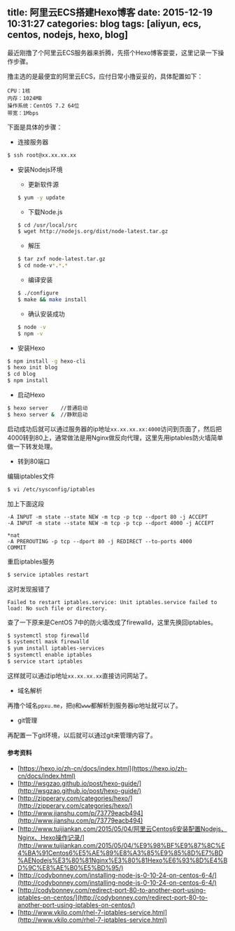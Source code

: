 title: 阿里云ECS搭建Hexo博客
date: 2015-12-19 10:31:27
categories: blog
tags: [aliyun, ecs, centos, nodejs, hexo, blog]
---
最近刚撸了个阿里云ECS服务器来折腾，先搭个Hexo博客耍耍，这里记录一下操作步骤。

<!--more-->

撸主选的是最便宜的阿里云ECS，应付日常小撸妥妥的，具体配置如下：

```
CPU：1核
内存：1024MB
操作系统：CentOS 7.2 64位
带宽：1Mbps
```

下面是具体的步骤：

* 连接服务器

``` bash
$ ssh root@xx.xx.xx.xx
```

* 安装Nodejs环境

  * 更新软件源

  ``` bash
  $ yum -y update
  ```

  * 下载Node.js

  ``` bash
  $ cd /usr/local/src
  $ wget http://nodejs.org/dist/node-latest.tar.gz
  ```

  * 解压

  ``` bash
  $ tar zxf node-latest.tar.gz
  $ cd node-v*.*.*
  ```

  * 编译安装

  ``` bash
  $ ./configure
  $ make && make install
  ```

  * 确认安装成功

  ``` bash
  $ node -v
  $ npm -v
  ```

* 安装Hexo

``` bash
$ npm install -g hexo-cli
$ hexo init blog
$ cd blog
$ npm install
```

* 启动Hexo

``` bash
$ hexo server    //普通启动
$ hexo server &  //静默启动
```

启动成功后就可以通过服务器的ip地址`xx.xx.xx.xx:4000`访问到页面了，然后把4000转到80上，通常做法是用Nginx做反向代理，这里先用iptables防火墙简单做一下转发处理。

* 转到80端口

编辑iptables文件

``` bash
$ vi /etc/sysconfig/iptables
```

加上下面这段

```
-A INPUT -m state --state NEW -m tcp -p tcp --dport 80 -j ACCEPT
-A INPUT -m state --state NEW -m tcp -p tcp --dport 4000 -j ACCEPT

*nat
-A PREROUTING -p tcp --dport 80 -j REDIRECT --to-ports 4000
COMMIT
```

重启iptables服务

``` bash
$ service iptables restart
```

这时发现报错了

```
Failed to restart iptables.service: Unit iptables.service failed to load: No such file or directory.
```

查了一下原来是CentOS 7中的防火墙改成了firewalld，这里先换回iptables。

``` bash
$ systemctl stop firewalld
$ systemctl mask firewalld
$ yum install iptables-services
$ systemctl enable iptables
$ service start iptables
```

这样就可以通过ip地址`xx.xx.xx.xx`直接访问网站了。

* 域名解析

再撸个域名`ppxu.me`，把`@`和`www`都解析到服务器ip地址就可以了。

* git管理

再配置一下git环境，以后就可以通过git来管理内容了。

#### 参考资料

* [https://hexo.io/zh-cn/docs/index.html](https://hexo.io/zh-cn/docs/index.html)
* [http://wsgzao.github.io/post/hexo-guide/](http://wsgzao.github.io/post/hexo-guide/)
* [http://zipperary.com/categories/hexo/](http://zipperary.com/categories/hexo/)
* [http://www.jianshu.com/p/73779eacb494](http://www.jianshu.com/p/73779eacb494)
* [http://www.tuijiankan.com/2015/05/04/阿里云Centos6安装配置Nodejs、Nginx、Hexo操作记录/](http://www.tuijiankan.com/2015/05/04/%E9%98%BF%E9%87%8C%E4%BA%91Centos6%E5%AE%89%E8%A3%85%E9%85%8D%E7%BD%AENodejs%E3%80%81Nginx%E3%80%81Hexo%E6%93%8D%E4%BD%9C%E8%AE%B0%E5%BD%95/)
* [http://codybonney.com/installing-node-js-0-10-24-on-centos-6-4/](http://codybonney.com/installing-node-js-0-10-24-on-centos-6-4/)
* [http://codybonney.com/redirect-port-80-to-another-port-using-iptables-on-centos/](http://codybonney.com/redirect-port-80-to-another-port-using-iptables-on-centos/)
* [http://www.vkilo.com/rhel-7-iptables-service.html](http://www.vkilo.com/rhel-7-iptables-service.html)
